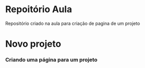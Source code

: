 # Repoitório Aula 
Repositório criado na aula para criação de pagina de um projeto

# Novo projeto
### Criando uma página para um projeto
